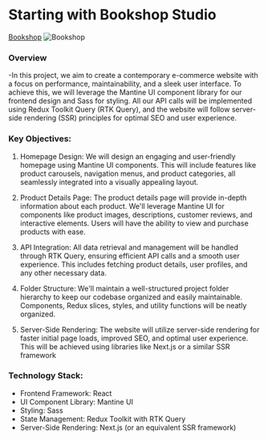 # Starting with Bookshop Studio

[Bookshop](https://bookshop-studio.vercel.app/)
![Bookshop](https://i.ibb.co/zn7xdzw/bookshop-studio-vercel-app.png)

### Overview

-In this project, we aim to create a contemporary e-commerce website with a focus on performance, maintainability, and a sleek user interface. To achieve this, we will leverage the Mantine UI component library for our frontend design and Sass for styling. All our API calls will be implemented using Redux Toolkit Query (RTK Query), and the website will follow server-side rendering (SSR) principles for optimal SEO and user experience.

### Key Objectives:

1. Homepage Design: We will design an engaging and user-friendly homepage using Mantine UI components. This will include features like product carousels, navigation menus, and product categories, all seamlessly integrated into a visually appealing layout.

2. Product Details Page: The product details page will provide in-depth information about each product. We'll leverage Mantine UI for components like product images, descriptions, customer reviews, and interactive elements. Users will have the ability to view and purchase products with ease.

3. API Integration: All data retrieval and management will be handled through RTK Query, ensuring efficient API calls and a smooth user experience. This includes fetching product details, user profiles, and any other necessary data.

4. Folder Structure: We'll maintain a well-structured project folder hierarchy to keep our codebase organized and easily maintainable. Components, Redux slices, styles, and utility functions will be neatly organized.

5. Server-Side Rendering: The website will utilize server-side rendering for faster initial page loads, improved SEO, and optimal user experience. This will be achieved using libraries like Next.js or a similar SSR framework

### Technology Stack:

- Frontend Framework: React
- UI Component Library: Mantine UI
- Styling: Sass
- State Management: Redux Toolkit with RTK Query
- Server-Side Rendering: Next.js (or an equivalent SSR framework)

